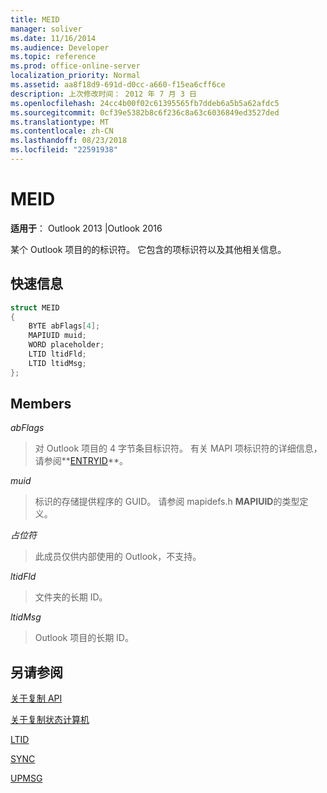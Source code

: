 ```yaml
---
title: MEID
manager: soliver
ms.date: 11/16/2014
ms.audience: Developer
ms.topic: reference
ms.prod: office-online-server
localization_priority: Normal
ms.assetid: aa8f18d9-691d-d0cc-a660-f15ea6cff6ce
description: 上次修改时间： 2012 年 7 月 3 日
ms.openlocfilehash: 24cc4b00f02c61395565fb7ddeb6a5b5a62afdc5
ms.sourcegitcommit: 0cf39e5382b8c6f236c8a63c6036849ed3527ded
ms.translationtype: MT
ms.contentlocale: zh-CN
ms.lasthandoff: 08/23/2018
ms.locfileid: "22591938"
---
```

# <a name="meid"></a>MEID

 
  
**适用于**： Outlook 2013 |Outlook 2016 
  
某个 Outlook 项目的的标识符。 它包含的项标识符以及其他相关信息。
  
## <a name="quick-info"></a>快速信息

```cpp
struct MEID 
{ 
    BYTE abFlags[4]; 
    MAPIUID muid; 
    WORD placeholder; 
    LTID ltidFld; 
    LTID ltidMsg; 
};
```

## <a name="members"></a>Members

 _abFlags_
  
> 对 Outlook 项目的 4 字节条目标识符。 有关 MAPI 项标识符的详细信息，请参阅**[ENTRYID](entryid.md)**。 
    
 _muid_
  
> 标识的存储提供程序的 GUID。 请参阅 mapidefs.h **MAPIUID**的类型定义。 
    
 _占位符_
  
> 此成员仅供内部使用的 Outlook，不支持。
    
 _ltidFld_
  
> 文件夹的长期 ID。
    
 _ltidMsg_
  
> Outlook 项目的长期 ID。
    
## <a name="see-also"></a>另请参阅



[关于复制 API](about-the-replication-api.md)
  
[关于复制状态计算机](about-the-replication-state-machine.md)
  
[LTID](ltid.md)
  
[SYNC](sync.md)
  
[UPMSG](upmsg.md)

